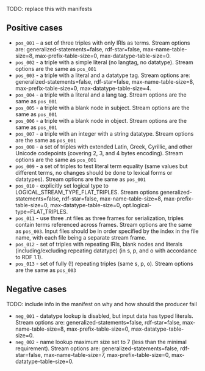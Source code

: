 TODO: replace this with manifests

## Positive cases

- `pos_001` – a set of three triples with only IRIs as terms. Stream options are: generalized-statements=false, rdf-star=false, max-name-table-size=8, max-prefix-table-size=0, max-datatype-table-size=0.
- `pos_002` - a triple with a simple literal (no langtag, no datatype). Stream options are the same as `pos_001`
- `pos_003` - a triple with a literal and a datatype tag. Stream options are: generalized-statements=false, rdf-star=false, max-name-table-size=8, max-prefix-table-size=0, max-datatype-table-size=4.
- `pos_004` - a triple with a literal and a lang tag. Stream options are the same as `pos_001`
- `pos_005` - a triple with a blank node in subject. Stream options are the same as `pos_001`
- `pos_006` - a triple with a blank node in object. Stream options are the same as `pos_001`
- `pos_007` - a triple with an integer with a string datatype. Stream options are the same as `pos_001`
- `pos_008` - a set of triples with extended Latin, Greek, Cyrillic, and other Unicode codepoints (covering 2, 3, and 4 bytes encoding). Stream options are the same as `pos_001`
- `pos_009` - a set of triples to test literal term equality (same values but different terms, no changes should be done to lexical forms or datatypes). Stream options are the same as `pos_001`
- `pos_010` - explicitly set logical type to LOGICAL_STREAM_TYPE_FLAT_TRIPLES. Stream options generalized-statements=false, rdf-star=false, max-name-table-size=8, max-prefix-table-size=0, max-datatype-table-size=0, opt.logical-type=FLAT_TRIPLES.
- `pos_011` - use three .nt files as three frames for serialization, triples contain terms referenced across frames. Stream options are the same as `pos_003`. Input files should be in order specified by the index in the file name, with each file being a separate stream frame.
- `pos_012` - set of triples with repeating IRIs, blank nodes and literals (including/excluding repeating datatype) (in s, p, and o with accordance to RDF 1.1). 
- `pos_013` - set of fully (!) repeating triples (same s, p, o). Stream options are the same as `pos_003`


## Negative cases

TODO: include info in the manifest on why and how should the producer fail
- `neg_001` - datatype lookup is disabled, but input data has typed literals. Stream options are: generalized-statements=false, rdf-star=false, max-name-table-size=8, max-prefix-table-size=0, max-datatype-table-size=0. 
- `neg_002` - name lookup maximum size set to 7 (less than the minimal requirement). Stream options are: generalized-statements=false, rdf-star=false, max-name-table-size=7, max-prefix-table-size=0, max-datatype-table-size=0.